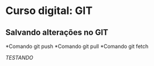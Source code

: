 # Curso digital: GIT

## Salvando alterações no GIT
*Comando git push
*Comando git pull
*Comando git fetch

*TESTANDO*
